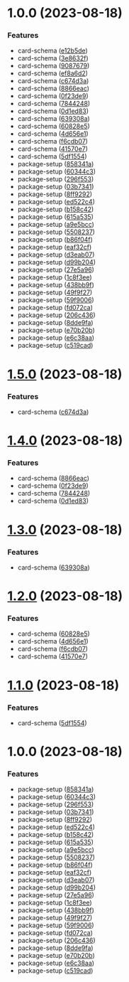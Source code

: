 # 1.0.0 (2023-08-18)


### Features

* card-schema ([e12b5de](https://github.com/franicon/wales.package.schema/commit/e12b5de65e4ef9435ad17159c780105e013494e5))
* card-schema ([3e8632f](https://github.com/franicon/wales.package.schema/commit/3e8632f443e64f895909fa14c784ce97d7381812))
* card-schema ([9087679](https://github.com/franicon/wales.package.schema/commit/9087679a1bc578f75a15485cf88b7733af5cd5af))
* card-schema ([ef8a6d2](https://github.com/franicon/wales.package.schema/commit/ef8a6d2c422360b552a094abd22cdf7057c57e8a))
* card-schema ([c674d3a](https://github.com/franicon/wales.package.schema/commit/c674d3af7b877d77fa35788195c1df7b58c3b8cc))
* card-schema ([8866eac](https://github.com/franicon/wales.package.schema/commit/8866eacf27b992eae3f87196d17925d0734f2d0d))
* card-schema ([0f23de9](https://github.com/franicon/wales.package.schema/commit/0f23de905931a408d5d38f9259fd472cf85888f0))
* card-schema ([7844248](https://github.com/franicon/wales.package.schema/commit/784424850217fbded44a9eac217aed95b04f5d99))
* card-schema ([0d1ed83](https://github.com/franicon/wales.package.schema/commit/0d1ed834d47a1102828dc95dec2641701a076086))
* card-schema ([639308a](https://github.com/franicon/wales.package.schema/commit/639308a3dd84884028606b882c66e6aca085dad1))
* card-schema ([60828e5](https://github.com/franicon/wales.package.schema/commit/60828e5a2f8b898ead35261f60860600f2c59e58))
* card-schema ([4d656e1](https://github.com/franicon/wales.package.schema/commit/4d656e1ff5ea020f18f036ee5718c6d60bb0572e))
* card-schema ([f6cdb07](https://github.com/franicon/wales.package.schema/commit/f6cdb07153a146754db39c9556812d6cf4febec3))
* card-schema ([41570e7](https://github.com/franicon/wales.package.schema/commit/41570e7887dad7e59ca639ce13361904c8a48fff))
* card-schema ([5df1554](https://github.com/franicon/wales.package.schema/commit/5df15546f49af9227720889cc9de404565f38bf8))
* package-setup ([858341a](https://github.com/franicon/wales.package.schema/commit/858341a20691bdcaf07d6374e8fd10afac82c8a4))
* package-setup ([60344c3](https://github.com/franicon/wales.package.schema/commit/60344c3fbb1ce6f540f459d87684aa0495364cea))
* package-setup ([296f553](https://github.com/franicon/wales.package.schema/commit/296f553c6b7f9e7b56c638b9c485cb9fa0f834ac))
* package-setup ([03b7341](https://github.com/franicon/wales.package.schema/commit/03b734114b8cf34f53093e8527f007cecb5c36fd))
* package-setup ([8ff9292](https://github.com/franicon/wales.package.schema/commit/8ff92921d88edf72b0d3b18321e470b08869a121))
* package-setup ([ed522c4](https://github.com/franicon/wales.package.schema/commit/ed522c46f0d1e9f179453dc647cd0c64e0d3b68a))
* package-setup ([b158c42](https://github.com/franicon/wales.package.schema/commit/b158c42a32c9e8fd32240daba5375e57af48a198))
* package-setup ([615a535](https://github.com/franicon/wales.package.schema/commit/615a535b02d7e442313683046b7b8ae79a0bc064))
* package-setup ([a9e5bcc](https://github.com/franicon/wales.package.schema/commit/a9e5bcc496e07023d900ded6c987d41a7509e7b1))
* package-setup ([5508237](https://github.com/franicon/wales.package.schema/commit/55082374b04ef0cc426439b3784cfcbcd1f865fc))
* package-setup ([b86f04f](https://github.com/franicon/wales.package.schema/commit/b86f04f52fd37bca59906d1d70d5294ae15205c7))
* package-setup ([eaf32cf](https://github.com/franicon/wales.package.schema/commit/eaf32cfbbcde26ce3c841a5ba5032664e81c86bc))
* package-setup ([d3eab07](https://github.com/franicon/wales.package.schema/commit/d3eab07a748427804ed2859ec375e8259ff05647))
* package-setup ([d99b204](https://github.com/franicon/wales.package.schema/commit/d99b2044d0272dc2e61c0c3726ceab9f77f1ae88))
* package-setup ([27e5a96](https://github.com/franicon/wales.package.schema/commit/27e5a96c78b57b9574a2ea320f82ec4783b33960))
* package-setup ([1c8f3ee](https://github.com/franicon/wales.package.schema/commit/1c8f3eed7de8973dffdbcdf12c76d1b7b1bcba51))
* package-setup ([438bb9f](https://github.com/franicon/wales.package.schema/commit/438bb9f550567416c37a0e9889638c998fa32c53))
* package-setup ([49f9f27](https://github.com/franicon/wales.package.schema/commit/49f9f2732727143f3627e153a360a1a9fb541c08))
* package-setup ([59f9006](https://github.com/franicon/wales.package.schema/commit/59f900698f6afbd768a7b5f5fe542cf8cf025fcf))
* package-setup ([fd072ca](https://github.com/franicon/wales.package.schema/commit/fd072ca49696d72a30511c7afc7965ec4a286dcb))
* package-setup ([206c436](https://github.com/franicon/wales.package.schema/commit/206c4366f3c6bb6f6b08860cbb5c5c7a326fc48d))
* package-setup ([8dde9fa](https://github.com/franicon/wales.package.schema/commit/8dde9fa4431a7baab82cab46402d544c92617082))
* package-setup ([e70b20b](https://github.com/franicon/wales.package.schema/commit/e70b20b392cbecb2a13cc8f84690e202ecc24e98))
* package-setup ([e6c38aa](https://github.com/franicon/wales.package.schema/commit/e6c38aa755785feed7827fa0e1c14d9c21805837))
* package-setup ([c519cad](https://github.com/franicon/wales.package.schema/commit/c519cad158203b7933c6ee40e9934e6858354d6c))

# [1.5.0](https://github.com/franicon/wales.package.schema/compare/v1.4.0...v1.5.0) (2023-08-18)


### Features

* card-schema ([c674d3a](https://github.com/franicon/wales.package.schema/commit/c674d3af7b877d77fa35788195c1df7b58c3b8cc))

# [1.4.0](https://github.com/franicon/wales.package.schema/compare/v1.3.0...v1.4.0) (2023-08-18)


### Features

* card-schema ([8866eac](https://github.com/franicon/wales.package.schema/commit/8866eacf27b992eae3f87196d17925d0734f2d0d))
* card-schema ([0f23de9](https://github.com/franicon/wales.package.schema/commit/0f23de905931a408d5d38f9259fd472cf85888f0))
* card-schema ([7844248](https://github.com/franicon/wales.package.schema/commit/784424850217fbded44a9eac217aed95b04f5d99))
* card-schema ([0d1ed83](https://github.com/franicon/wales.package.schema/commit/0d1ed834d47a1102828dc95dec2641701a076086))

# [1.3.0](https://github.com/franicon/wales.package.schema/compare/v1.2.0...v1.3.0) (2023-08-18)


### Features

* card-schema ([639308a](https://github.com/franicon/wales.package.schema/commit/639308a3dd84884028606b882c66e6aca085dad1))

# [1.2.0](https://github.com/franicon/wales.package.schema/compare/v1.1.0...v1.2.0) (2023-08-18)


### Features

* card-schema ([60828e5](https://github.com/franicon/wales.package.schema/commit/60828e5a2f8b898ead35261f60860600f2c59e58))
* card-schema ([4d656e1](https://github.com/franicon/wales.package.schema/commit/4d656e1ff5ea020f18f036ee5718c6d60bb0572e))
* card-schema ([f6cdb07](https://github.com/franicon/wales.package.schema/commit/f6cdb07153a146754db39c9556812d6cf4febec3))
* card-schema ([41570e7](https://github.com/franicon/wales.package.schema/commit/41570e7887dad7e59ca639ce13361904c8a48fff))

# [1.1.0](https://github.com/franicon/wales.package.schema/compare/v1.0.0...v1.1.0) (2023-08-18)


### Features

* card-schema ([5df1554](https://github.com/franicon/wales.package.schema/commit/5df15546f49af9227720889cc9de404565f38bf8))

# 1.0.0 (2023-08-18)


### Features

* package-setup ([858341a](https://github.com/franicon/wales.package.schema/commit/858341a20691bdcaf07d6374e8fd10afac82c8a4))
* package-setup ([60344c3](https://github.com/franicon/wales.package.schema/commit/60344c3fbb1ce6f540f459d87684aa0495364cea))
* package-setup ([296f553](https://github.com/franicon/wales.package.schema/commit/296f553c6b7f9e7b56c638b9c485cb9fa0f834ac))
* package-setup ([03b7341](https://github.com/franicon/wales.package.schema/commit/03b734114b8cf34f53093e8527f007cecb5c36fd))
* package-setup ([8ff9292](https://github.com/franicon/wales.package.schema/commit/8ff92921d88edf72b0d3b18321e470b08869a121))
* package-setup ([ed522c4](https://github.com/franicon/wales.package.schema/commit/ed522c46f0d1e9f179453dc647cd0c64e0d3b68a))
* package-setup ([b158c42](https://github.com/franicon/wales.package.schema/commit/b158c42a32c9e8fd32240daba5375e57af48a198))
* package-setup ([615a535](https://github.com/franicon/wales.package.schema/commit/615a535b02d7e442313683046b7b8ae79a0bc064))
* package-setup ([a9e5bcc](https://github.com/franicon/wales.package.schema/commit/a9e5bcc496e07023d900ded6c987d41a7509e7b1))
* package-setup ([5508237](https://github.com/franicon/wales.package.schema/commit/55082374b04ef0cc426439b3784cfcbcd1f865fc))
* package-setup ([b86f04f](https://github.com/franicon/wales.package.schema/commit/b86f04f52fd37bca59906d1d70d5294ae15205c7))
* package-setup ([eaf32cf](https://github.com/franicon/wales.package.schema/commit/eaf32cfbbcde26ce3c841a5ba5032664e81c86bc))
* package-setup ([d3eab07](https://github.com/franicon/wales.package.schema/commit/d3eab07a748427804ed2859ec375e8259ff05647))
* package-setup ([d99b204](https://github.com/franicon/wales.package.schema/commit/d99b2044d0272dc2e61c0c3726ceab9f77f1ae88))
* package-setup ([27e5a96](https://github.com/franicon/wales.package.schema/commit/27e5a96c78b57b9574a2ea320f82ec4783b33960))
* package-setup ([1c8f3ee](https://github.com/franicon/wales.package.schema/commit/1c8f3eed7de8973dffdbcdf12c76d1b7b1bcba51))
* package-setup ([438bb9f](https://github.com/franicon/wales.package.schema/commit/438bb9f550567416c37a0e9889638c998fa32c53))
* package-setup ([49f9f27](https://github.com/franicon/wales.package.schema/commit/49f9f2732727143f3627e153a360a1a9fb541c08))
* package-setup ([59f9006](https://github.com/franicon/wales.package.schema/commit/59f900698f6afbd768a7b5f5fe542cf8cf025fcf))
* package-setup ([fd072ca](https://github.com/franicon/wales.package.schema/commit/fd072ca49696d72a30511c7afc7965ec4a286dcb))
* package-setup ([206c436](https://github.com/franicon/wales.package.schema/commit/206c4366f3c6bb6f6b08860cbb5c5c7a326fc48d))
* package-setup ([8dde9fa](https://github.com/franicon/wales.package.schema/commit/8dde9fa4431a7baab82cab46402d544c92617082))
* package-setup ([e70b20b](https://github.com/franicon/wales.package.schema/commit/e70b20b392cbecb2a13cc8f84690e202ecc24e98))
* package-setup ([e6c38aa](https://github.com/franicon/wales.package.schema/commit/e6c38aa755785feed7827fa0e1c14d9c21805837))
* package-setup ([c519cad](https://github.com/franicon/wales.package.schema/commit/c519cad158203b7933c6ee40e9934e6858354d6c))
